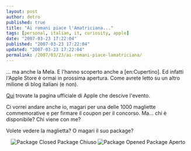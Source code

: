 ```yaml
---
layout: post
author: detro
published: true
title: "Ai romani piace l'Amatriciana..."
tags: [personal, italian, it, curiosity, apple]
date: "2007-03-23 17:22:04"
published: "2007-03-23 17:22:04"
updated: "2007-03-23 17:22:04"
permalink: /2007/03/23/ai-romani-piace-lamatriciana/
---
```


... ma anche la Mela.
E l'hanno scoperto anche a [en:Cupertino]. Ed infatti l'Apple Store è ormai in prossima apertura. Come avrete letto su un altro milione di blog italiani (e non).

<a href="http://www.apple.com/it/retail/romaest/week/20070401.html">Qui</a> trovate la pagina ufficiale di Apple che descive l'evento.

Ci vorrei andare anche io, magari per una delle 1000 magliette commemorative e per firmare il coupon per il concorso. Ma... chi è disponibile? Chi viene con me?

Volete vedere la maglietta? O magari il suo package? <!--more-->

<div align="center">
<img src="http://static.flickr.com/114/251818616_28f9fc0f2c_m.jpg" alt="Package Closed" />
Package Chiuso

<img src="http://static.flickr.com/69/251817521_52f171ebe5_m.jpg" alt="Package Opened" />
Package Aperto
</div>
